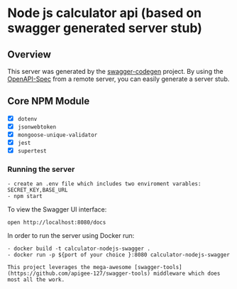 # Node js calculator api (based on swagger generated server stub)

## Overview

This server was generated by the [swagger-codegen](https://github.com/swagger-api/swagger-codegen) project. By using the [OpenAPI-Spec](https://github.com/OAI/OpenAPI-Specification) from a remote server, you can easily generate a server stub.

## Core NPM Module

- [x] `dotenv`
- [x] `jsonwebtoken`
- [x] `mongoose-unique-validator`
- [x] `jest`
- [x] `supertest`

### Running the server

```
- create an .env file which includes two enviroment varables: SECRET_KEY,BASE_URL
- npm start
```

To view the Swagger UI interface:

```
open http://localhost:8080/docs
```

In order to run the server using Docker
run:

```
- docker build -t calculator-nodejs-swagger .
- docker run -p ${port of your choice }:8080 calculator-nodejs-swagger
```

```
This project leverages the mega-awesome [swagger-tools](https://github.com/apigee-127/swagger-tools) middleware which does most all the work.
```
